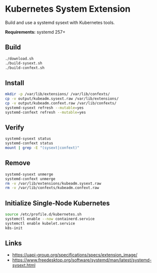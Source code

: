 # Kubernetes System Extension

Build and use a systemd sysext with Kubernetes tools.

**Requirements:** systemd 257+

## Build

```bash
./download.sh
./build-sysext.sh
./build-confext.sh
```

## Install

```bash
mkdir -p /var/lib/extensions/ /var/lib/confexts/
cp -v output/kubeadm.sysext.raw /var/lib/extensions/
cp -v output/kubeadm.confext.raw /var/lib/confexts/
systemd-sysext refresh --mutable=yes
systemd-confext refresh --mutable=yes
```

## Verify

```bash
systemd-sysext status
systemd-confext status
mount | grep -E "(sysext|confext)"
```

## Remove

```bash
systemd-sysext unmerge
systemd-confext unmerge
rm -v /var/lib/extensions/kubeadm.sysext.raw
rm -v /var/lib/confexts/kubeadm.confext.raw
```

## Initialize Single-Node Kubernetes

```bash
source /etc/profile.d/kubernetes.sh
systemctl enable --now containerd.service
systemctl enable kubelet.service
k8s-init
```

## Links

- https://uapi-group.org/specifications/specs/extension_image/
- https://www.freedesktop.org/software/systemd/man/latest/systemd-sysext.html
